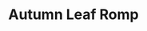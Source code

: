 ---
title: Autumn Leaf Romp
picture: autumnLeafRomp.jpg
viewer_title: Autumn Leaf Romp
thumbnail: autumnLeafRomp_t.jpg
alt: Autumn Leaf Romp
medium: Oil
width: 11"
height: 14"
---